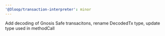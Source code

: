 ```yaml
---
'@3loop/transaction-interpreter': minor
---
```


Add decoding of Gnosis Safe transacitons, rename DecodedTx type, update type used in methodCall
